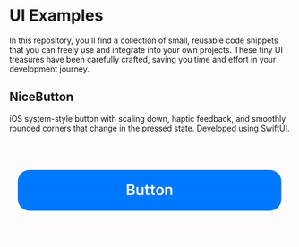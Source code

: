 # UI Examples

In this repository, you'll find a collection of small, reusable code snippets that you can freely use and integrate into your own projects. These tiny UI treasures have been carefully crafted, saving you time and effort in your development journey.

## NiceButton

iOS system-style button with scaling down, haptic feedback, and smoothly rounded corners that change in the pressed state. Developed using SwiftUI.


<img src="GIFs/NiceButton.gif" alt="NiceButton">
